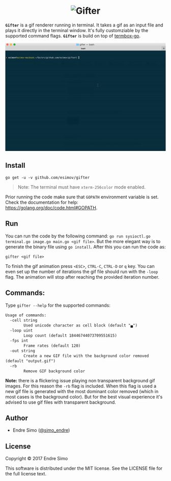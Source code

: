 <h1 align="center"><img alt="Gifter" src="https://user-images.githubusercontent.com/883386/78452562-9d07e880-7694-11ea-9c95-192dc77bb1b7.png"/></h1>

**`Gifter`** is a gif renderer running in terminal. It takes a gif as an input file and plays it directly in the terminal window. It's fully customziable by the supported command flags. **`Gifter`** is build on top of <a href="https://github.com/nsf/termbox-go">termbox-go</a>.
<p align="center">
<img alt="Sample gif" src="https://raw.githubusercontent.com/esimov/gifter/master/capture.gif"/>
</p>

## Install
```
go get -u -v github.com/esimov/gifter
```
> Note: The terminal must have `xterm-256color` mode enabled.

Prior running the code make sure that `GOPATH` environment variable is set. Check the documentation for help: https://golang.org/doc/code.html#GOPATH.

## Run
You can run the code by the following command:
`go run sysioctl.go terminal.go image.go main.go <gif file>`.
But the more elegant way is to generate the binary file using `go install`. After this you can run the code as:

```
gifter <gif file>
```

To finish the gif animation press `<ESC>`, `CTRL-C`, `CTRL-D` or `q` key. You can even set up the number of iterations the gif file should run with the `-loop` flag. The animation will stop after reaching the provided iteration number.

## Commands:
Type `gifter --help` for the supported commands:

```
Usage of commands:
  -cell string
    	Used unicode character as cell block (default "▄")
  -loop uint
    	Loop count (default 18446744073709551615)
  -fps int
    	Frame rates (default 120)
  -out string
    	Create a new GIF file with the background color removed (default "output.gif")
  -rb
    	Remove GIF background color
```
**Note:** there is a flickering issue playing non transparent background gif images. For this reason the `-rb` flag is included. When this flag is used a new gif file is generated with the most dominant color removed (which in most cases is the background color). But for the best visual experience it's advised to use gif files with transparent background. 

## Author

* Endre Simo ([@simo_endre](https://twitter.com/simo_endre))

## License

Copyright © 2017 Endre Simo

This software is distributed under the MIT license. See the LICENSE file for the full license text.
